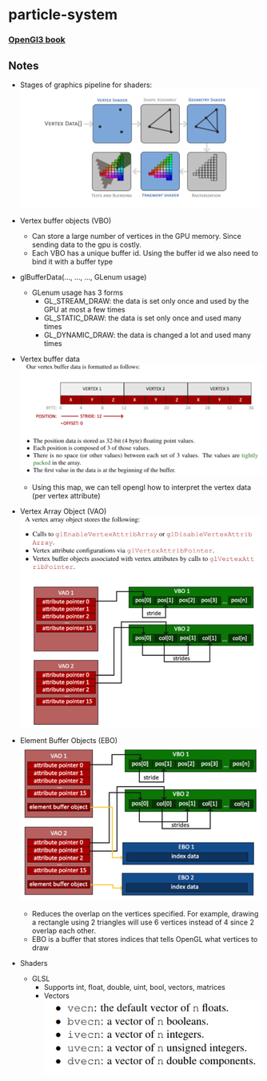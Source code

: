 # particle-system

### [OpenGl3 book](https://learnopengl.com/book/book_pdf.pdf)
## Notes
- Stages of graphics pipeline for shaders:
![image](resources/images/opengl_graphics_pipeline_shaders.png)
-  Vertex buffer objects (VBO)
   -  Can store a large number of vertices in the GPU memory. Since sending data to the gpu is costly.
   -  Each VBO has a unique buffer id. Using the buffer id we also need to bind it with a buffer type
- glBufferData(..., ..., ..., GLenum usage)
  - GLenum usage has 3 forms
    - GL_STREAM_DRAW: the data is set only once and used by the GPU at most a few times
    - GL_STATIC_DRAW: the data is set only once and used many times
    - GL_DYNAMIC_DRAW: the data is changed a lot and used many times
- Vertex buffer data
![image](resources/images/Vertex_buffer_data.png)
  - Using this map, we can tell opengl how to interpret the vertex data (per vertex attribute)
- Vertex Array Object (VAO)
![image](resources/images/vao_description.png)
![image](resources/images/vao_diagram.png)
- Element Buffer Objects (EBO)
![image](resources/images/EBO_diagram.png)
  - Reduces the overlap on the vertices specified. For example, drawing a rectangle using 2 triangles will use 6 vertices instead of 4 since 2 overlap each other.
  - EBO is a buffer that stores indices that tells OpenGL what vertices to draw

- Shaders
  - GLSL
    - Supports int, float, double, uint, bool, vectors, matrices
    - Vectors
      ![image](resources/images/vector_types.png)